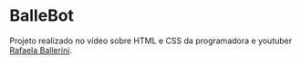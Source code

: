 # BalleBot

Projeto realizado no vídeo sobre HTML e CSS da programadora e youtuber <a href="https://www.youtube.com/c/rafaellaballerini">Rafaela Ballerini</a>.
